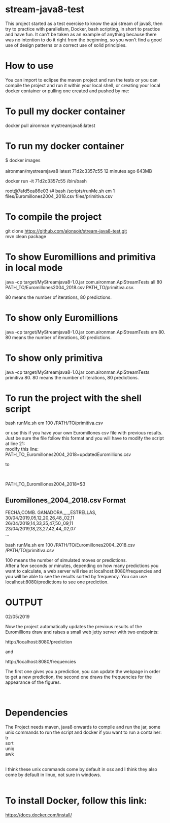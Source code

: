 # stream-java8-test
This project started as a test exercise to know the api stream of java8, then try to practice with parallelism, Docker, bash scripting, in short to practice and have fun. It can't be taken as an example of anything because there was no intention to do it right from the beginning, so you won't find a good use of design patterns or a correct use of solid principles. <br />

# How to use <br />

You can import to eclipse the maven project and run the tests or you can compile the project and run it within your local shell, or creating your local docker container or pulling one created and pushed by me: <br />

# To pull my docker container <br />

docker pull aironman:mystreamjava8:latest <br />

# To run my docker container <br />
$ docker images <br />
<br />
aironman/mystreamjava8   latest              71d2c3357c55        12 minutes ago      643MB <br />

docker run -it 71d2c3357c55 /bin/bash <br />

root@7afd5ea86e03:/# bash /scripts/runMe.sh em 1 files/Euromillones2004_2018.csv files/primitiva.csv <br /> 

# To compile the project

git clone https://github.com/alonsoir/stream-java8-test.git <br />
mvn clean package <br />

# To show Euromillions and primitiva in local mode<br />

java -cp target/MyStreamjava8-1.0.jar com.aironman.ApiStreamTests all 80 PATH_TO/Euromillones2004_2018.csv PATH_TO/primitiva.csv. <br /> 

80 means the number of iterations, 80 predictions.<br />

# To show only Euromillions <br />

java -cp target/MyStreamjava8-1.0.jar com.aironman.ApiStreamTests em 80. 80 means the number of iterations, 80 predictions.<br />

# To show only primitiva <br />

java -cp target/MyStreamjava8-1.0.jar com.aironman.ApiStreamTests primitiva 80. 80 means the number of iterations, 80 predictions.<br />

# To run the project with the shell script <br />

bash runMe.sh em 100 /PATH/TO/primitiva.csv<br />

or use this if you have your own Euromillones csv file with previous results. Just be sure the file follow this format and you will have to modify the script at line 21:
<br />
modify this line: <br />
PATH_TO_Euromillones2004_2018=updatedEuromillions.csv <br />

to 

<br />

PATH_TO_Euromillones2004_2018=$3
<br />

## Euromillones_2004_2018.csv Format <br />
FECHA,COMB. GANADORA,,,,,,ESTRELLAS,<br />
30/04/2019,05,12,20,26,48,,02,11<br />
26/04/2019,14,33,35,47,50,,09,11<br />
23/04/2019,18,23,27,42,44,,02,07 <br />
...<br />
<br />
bash runMe.sh em 100 /PATH/TO/Euromillones2004_2018.csv /PATH/TO/primitiva.csv<br /> 

100 means the number of simulated moves or predictions. <br />
After a few seconds or minutes, depending on how many predictions you want to calculate, a web server will rise at localhost:8080/frequencies and you will be able to see the results sorted by frequency.
You can use localhost:8080/predictions to see one prediction.
<br />
# OUTPUT

02/05/2019

Now the project automatically updates the previous results of the Euromillions draw and raises a small web jetty server with two endpoints: <br />

http://localhost:8080/prediction <br />

and <br />

http://localhost:8080/frequencies<br />

The first one gives you a prediction, you can update the webpage in order to get a new prediction, the second one draws the frequencies for the appearance of the figures.

<br />


# Dependencies <br />

The Project needs maven, java8 onwards to compile and run the jar, some unix commands to run the script and docker if you want to run a container: <br />
tr <br />
sort <br />
uniq <br />
awk  <br />
 <br />

I think these unix commands come by default in osx and I think they also come by default in linux, not sure in windows.  <br />
 <br />

# To install Docker, follow this link: <br />

https://docs.docker.com/install/<br />
<br />
